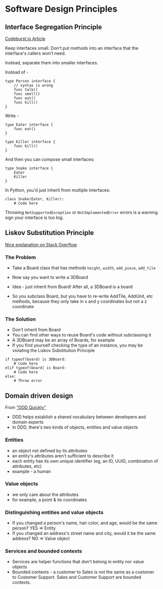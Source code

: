 # Software Design Principles

## Interface Segregation Principle

[Codeburst.io Article](https://codeburst.io/understanding-solid-principles-interface-segregation-principle-b2d57026cf6c)

Keep interfaces small. Don't put methods into an interface that the interface's callers won't need.

Instead, separate them into smaller interfaces.

Instead of -

```
type Person interface {
    // syntax is wrong
    func talk()
    func smell()
    func eat()
    func kill()
}
```

Write -

```
type Eater interface {
    func eat()
}

type Killer interface {
    func kill()
}
```

And then you can compose small interfaces:

```
type Snake interface {
    Eater
    Killer
}
```

In Python, you'd just inherit from multiple interfaces:

```
class Snake(Eater, Killer):
    # Code here
```

Throwing `NotSupportedException` or `NotImplementedError` errors is a warning sign your interface is too big.

## Liskov Substitution Principle

[Nice explanation on Stack Overflow](https://stackoverflow.com/questions/56860/what-is-an-example-of-the-liskov-substitution-principle)

### The Problem

- Take a Board class that has methods `height`, `width`, `add_piece`, `add_tile`
- Now say you want to write a 3DBoard

- Idea - just inherit from Board! After all, a 3DBoard is a board
- So you subclass Board, but you have to re-write AddTile, AddUnit, etc methods, because they only take in x and y coordinates but not a z coordinate

### The Solution

- Don't inherit from Board
- You can find other ways to reuse Board's code without subclassing it
- A 3DBoard may be an array of Boards, for example
- If you find yourself checking the type of an instance, you may be violating the Liskov Substitution Principle

```
if typeof(board) is 3DBoard:
	# Code here
elif typeof(board) is Board:
	# Code here
else:
	# Throw error
```

## Domain driven design

From ["DDD Quickly"](http://carfield.com.hk/document/software%2Bdesign/dddquickly.pdf)

- DDD helps establish a shared vocabulary between developers and domain experts
- In DDD, there's two kinds of objects, entities and value objects

### Entities

- an object not defined by its attributes
- an entity's attributes aren't sufficient to describe it
- each entity has its own unique identifier (eg, an ID, UUID, combination of attributes, etc)
- example - a human

### Value objects

- we only care about the attributes
- for example, a point & its coordinates

### Distinguishing entities and value objects

- If you changed a person's name, hair color, and age, would be the same person? YES => Entity
- If you changed an address's street name and city, would it be the same address? NO => Value object

### Services and bounded contexts

- Services are helper functions that don't belong in entity nor value objects
- Bounded contexts - a customer to Sales is not the same as a customer to Customer Support. Sales and Customer Support are bounded contexts.
